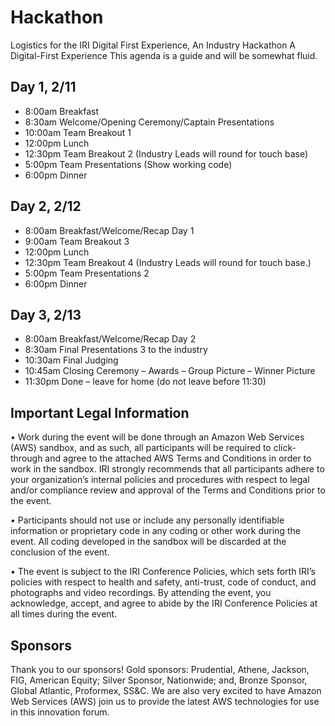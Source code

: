 # Hackathon
Logistics for the IRI Digital First Experience, An Industry Hackathon
A Digital-First Experience
This agenda is a guide and will be somewhat fluid. 

## Day 1, 2/11
- 8:00am	Breakfast
- 8:30am	Welcome/Opening Ceremony/Captain Presentations
- 10:00am	Team Breakout 1
- 12:00pm	Lunch
- 12:30pm	Team Breakout 2 (Industry Leads will round for touch base)
- 5:00pm	Team Presentations (Show working code)
- 6:00pm	Dinner


## Day 2, 2/12
- 8:00am	Breakfast/Welcome/Recap Day 1
- 9:00am	Team Breakout 3
- 12:00pm	Lunch
- 12:30pm	Team Breakout 4 (Industry Leads will round for touch base.)
- 5:00pm	Team Presentations 2
- 6:00pm	Dinner


## Day 3, 2/13
- 8:00am	Breakfast/Welcome/Recap Day 2
- 8:30am	Final Presentations 3 to the industry
- 10:30am	Final Judging
- 10:45am	Closing Ceremony – Awards – Group Picture – Winner Picture
- 11:30pm	Done – leave for home (do not leave before 11:30)

## Important Legal Information
•	Work during the event will be done through an Amazon Web Services (AWS) sandbox, and as such, all participants will be required to click-through and agree to the attached AWS Terms and Conditions in order to work in the sandbox. IRI strongly recommends that all participants adhere to your organization’s internal policies and procedures with respect to legal and/or compliance review and approval of the Terms and Conditions prior to the event. 

•	Participants should not use or include any personally identifiable information or proprietary code in any coding or other work during the event. All coding developed in the sandbox will be discarded at the conclusion of the event. 

•	The event is subject to the IRI Conference Policies, which sets forth IRI’s policies with respect to health and safety, anti-trust, code of conduct, and photographs and video recordings. By attending the event, you acknowledge, accept, and agree to abide by the IRI Conference Policies at all times during the event. 

## Sponsors
Thank you to our sponsors! Gold sponsors: Prudential, Athene, Jackson, FIG, American Equity; 
Silver Sponsor, Nationwide; and, Bronze Sponsor, Global Atlantic, Proformex, SS&C. We are also very excited to have Amazon Web Services (AWS) join us to provide the latest AWS technologies for use in this innovation forum. 


